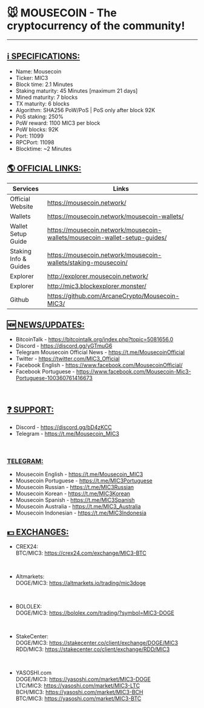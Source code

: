 # <b> :mouse: MOUSECOIN - The cryptocurrency of the community! </b>

--------------------------------------------------------------------------------------------------------------
## <b><u> :information_source: SPECIFICATIONS:</u></b><br>
- Name: Mousecoin<br>
- Ticker: MIC3<br>
- Block time: 2.1 Minutes<br>
- Staking maturity: 45 Minutes [maximum 21 days]<br>
- Mined maturity: 7 blocks<br>
- TX maturity: 6 blocks<br>
- Algorithm: SHA256 PoW/PoS | PoS only after block 92K<br>
- PoS staking: 250% <br>
- PoW reward: 1100 MIC3 per block<br>
- PoW blocks: 92K<br>
- Port: 11099<br>
- RPCPort: 11098<br>
- Blocktime: ~2 Minutes<br>

## <b><u> :earth_americas: OFFICIAL LINKS:</u></b><br>
| Services | Links |
| --- | --- |
| Official Website | https://mousecoin.network/ |
| Wallets | https://mousecoin.network/mousecoin-wallets/ |
| Wallet Setup Guide | https://mousecoin.network/mousecoin-wallets/mousecoin-wallet-setup-guides/ |
| Staking Info & Guides | https://mousecoin.network/mousecoin-wallets/staking-mousecoin/ |
| Explorer | http://explorer.mousecoin.network/ |
| Explorer | http://mic3.blockexplorer.monster/ |
| Github | https://github.com/ArcaneCrypto/Mousecoin-MIC3/ |


## <b><u> :new: NEWS/UPDATES:</u></b><br>
- BitcoinTalk - https://bitcointalk.org/index.php?topic=5081656.0<br>
- Discord - https://discord.gg/yGTmuG6<br>
- Telegram Mousecoin Official News - https://t.me/MousecoinOfficial<br>
- Twitter - https://twitter.com/MIC3_Official<br>
- Facebook English - https://www.facebook.com/MousecoinOfficial/<br>
- Facebook Portuguese - https://www.facebook.com/Mousecoin-Mic3-Portuguese-100360761416673<br>
<br>

## <b><u> :question: SUPPORT:</u></b><br>
- Discord - https://discord.gg/bD4zKCC<br>
- Telegram - https://t.me/Mousecoin_MIC3<br>
<br>

### <b><u>TELEGRAM:</u></b><br>
- Mousecoin English - https://t.me/Mousecoin_MIC3<br>
- Mousecoin Portuguese - https://t.me/MIC3Portuguese<br>
- Mousecoin Russian - https://t.me/MIC3Russian<br>
- Mousecoin Korean - https://t.me/MIC3Korean<br>
- Mousecoin Spanish - https://t.me/MIC3Spanish<br>
- Mousecoin Australia - https://t.me/MIC3_Australia<br>
- Mousecoin Indonesian - https://t.me/MIC3Indonesia<br>

## <b><u> :dollar: EXCHANGES:</u></b><br>
- CREX24:<br>
BTC/MIC3: https://crex24.com/exchange/MIC3-BTC<br>
<br>

- Altmarkets:<br>
DOGE/MIC3: https://altmarkets.io/trading/mic3doge<br>
<br>

- BOLOLEX:<br>
DOGE/MIC3: https://bololex.com/trading/?symbol=MIC3-DOGE<br>
<br>

- StakeCenter:<br>
DOGE/MIC3: https://stakecenter.co/client/exchange/DOGE/MIC3<br>
RDD/MIC3: https://stakecenter.co/client/exchange/RDD/MIC3<br>
<br>

- YASOSHI.com<br>
DOGE/MIC3: https://yasoshi.com/market/MIC3-DOGE<br>
LTC/MIC3: https://yasoshi.com/market/MIC3-LTC<br>
BCH/MIC3: https://yasoshi.com/market/MIC3-BCH<br>
BTC/MIC3: https://yasoshi.com/market/MIC3-BTC<br>
